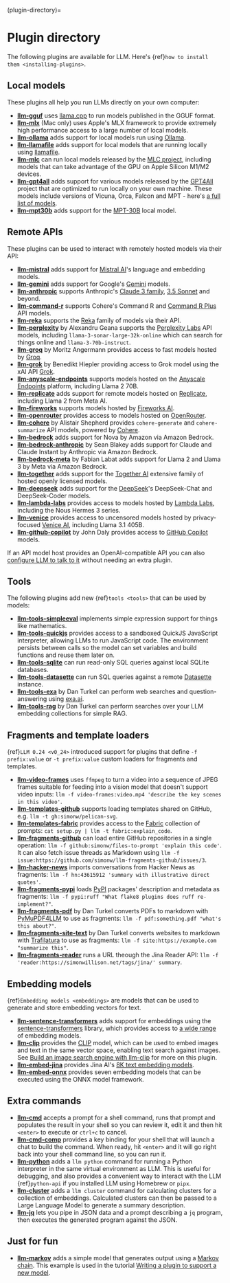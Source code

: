 (plugin-directory)=
# Plugin directory

The following plugins are available for LLM. Here's {ref}`how to install them <installing-plugins>`.

## Local models

These plugins all help you run LLMs directly on your own computer:

- **[llm-gguf](https://github.com/simonw/llm-gguf)** uses [llama.cpp](https://github.com/ggerganov/llama.cpp) to run models published in the GGUF format.
- **[llm-mlx](https://github.com/simonw/llm-mlx)** (Mac only) uses Apple's MLX framework to provide extremely high performance access to a large number of local models.
- **[llm-ollama](https://github.com/taketwo/llm-ollama)** adds support for local models run using [Ollama](https://ollama.ai/).
- **[llm-llamafile](https://github.com/simonw/llm-llamafile)** adds support for local models that are running locally using [llamafile](https://github.com/Mozilla-Ocho/llamafile).
- **[llm-mlc](https://github.com/simonw/llm-mlc)** can run local models released by the [MLC project](https://mlc.ai/mlc-llm/), including models that can take advantage of the GPU on Apple Silicon M1/M2 devices.
- **[llm-gpt4all](https://github.com/simonw/llm-gpt4all)** adds support for various models released by the [GPT4All](https://gpt4all.io/) project that are optimized to run locally on your own machine. These models include versions of Vicuna, Orca, Falcon and MPT - here's [a full list of models](https://observablehq.com/@simonw/gpt4all-models).
- **[llm-mpt30b](https://github.com/simonw/llm-mpt30b)** adds support for the [MPT-30B](https://huggingface.co/mosaicml/mpt-30b) local model.

## Remote APIs

These plugins can be used to interact with remotely hosted models via their API:

- **[llm-mistral](https://github.com/simonw/llm-mistral)** adds support for [Mistral AI](https://mistral.ai/)'s language and embedding models.
- **[llm-gemini](https://github.com/simonw/llm-gemini)** adds support for Google's [Gemini](https://ai.google.dev/docs) models.
- **[llm-anthropic](https://github.com/simonw/llm-anthropic)** supports Anthropic's [Claude 3 family](https://www.anthropic.com/news/claude-3-family), [3.5 Sonnet](https://www.anthropic.com/news/claude-3-5-sonnet) and beyond.
- **[llm-command-r](https://github.com/simonw/llm-command-r)** supports Cohere's Command R and [Command R Plus](https://txt.cohere.com/command-r-plus-microsoft-azure/) API models.
- **[llm-reka](https://github.com/simonw/llm-reka)** supports the [Reka](https://www.reka.ai/) family of models via their API.
- **[llm-perplexity](https://github.com/hex/llm-perplexity)** by Alexandru Geana supports the [Perplexity Labs](https://docs.perplexity.ai/) API models, including `llama-3-sonar-large-32k-online` which can search for things online and `llama-3-70b-instruct`.
- **[llm-groq](https://github.com/angerman/llm-groq)** by Moritz Angermann provides access to fast models hosted by [Groq](https://console.groq.com/docs/models).
- **[llm-grok](https://github.com/Hiepler/llm-grok)** by Benedikt Hiepler providing access to Grok model using the xAI API [Grok](https://x.ai/api).
- **[llm-anyscale-endpoints](https://github.com/simonw/llm-anyscale-endpoints)** supports models hosted on the [Anyscale Endpoints](https://app.endpoints.anyscale.com/) platform, including Llama 2 70B.
- **[llm-replicate](https://github.com/simonw/llm-replicate)** adds support for remote models hosted on [Replicate](https://replicate.com/), including Llama 2 from Meta AI.
- **[llm-fireworks](https://github.com/simonw/llm-fireworks)** supports models hosted by [Fireworks AI](https://fireworks.ai/).
- **[llm-openrouter](https://github.com/simonw/llm-openrouter)** provides access to models hosted on [OpenRouter](https://openrouter.ai/).
- **[llm-cohere](https://github.com/Accudio/llm-cohere)** by Alistair Shepherd provides `cohere-generate` and `cohere-summarize` API models, powered by [Cohere](https://cohere.com/).
- **[llm-bedrock](https://github.com/simonw/llm-bedrock)** adds support for Nova by Amazon via Amazon Bedrock.
- **[llm-bedrock-anthropic](https://github.com/sblakey/llm-bedrock-anthropic)** by Sean Blakey adds support for Claude and Claude Instant by Anthropic via Amazon Bedrock.
- **[llm-bedrock-meta](https://github.com/flabat/llm-bedrock-meta)** by Fabian Labat adds support for Llama 2 and Llama 3 by Meta via Amazon Bedrock.
- **[llm-together](https://github.com/wearedevx/llm-together)** adds support for the [Together AI](https://www.together.ai/) extensive family of hosted openly licensed models.
- **[llm-deepseek](https://github.com/abrasumente233/llm-deepseek)** adds support for the [DeepSeek](https://deepseek.com)'s DeepSeek-Chat and DeepSeek-Coder models.
- **[llm-lambda-labs](https://github.com/simonw/llm-lambda-labs)** provides access to models hosted by [Lambda Labs](https://docs.lambdalabs.com/public-cloud/lambda-chat-api/), including the Nous Hermes 3 series.
- **[llm-venice](https://github.com/ar-jan/llm-venice)** provides access to uncensored models hosted by privacy-focused [Venice AI](https://docs.venice.ai/), including Llama 3.1 405B.
- **[llm-github-copilot](https://github.com/jmdaly/llm-github-copilot)** by John Daly provides access to [GitHub Copilot](https://github.com/features/copilot) models.

If an API model host provides an OpenAI-compatible API you can also [configure LLM to talk to it](https://llm.datasette.io/en/stable/other-models.html#openai-compatible-models) without needing an extra plugin.

## Tools

The following plugins add new {ref}`tools <tools>` that can be used by models:

- **[llm-tools-simpleeval](https://github.com/simonw/llm-tools-simpleeval)** implements simple expression support for things like mathematics.
- **[llm-tools-quickjs](https://github.com/simonw/llm-tools-quickjs)** provides access to a sandboxed QuickJS JavaScript interpreter, allowing LLMs to run JavaScript code. The environment persists between calls so the model can set variables and build functions and reuse them later on.
- **[llm-tools-sqlite](https://github.com/simonw/llm-tools-sqlite)** can run read-only SQL queries against local SQLite databases.
- **[llm-tools-datasette](https://github.com/simonw/llm-tools-datasette)** can run SQL queries against a remote [Datasette](https://datasette.io/) instance.
- **[llm-tools-exa](https://github.com/daturkel/llm-tools-exa)** by Dan Turkel can perform web searches and question-answering using [exa.ai](https://exa.ai/).
- **[llm-tools-rag](https://github.com/daturkel/llm-tools-rag)** by Dan Turkel can perform searches over your LLM embedding collections for simple RAG.

## Fragments and template loaders

{ref}`LLM 0.24 <v0_24>` introduced support for plugins that define `-f prefix:value` or `-t prefix:value` custom loaders for fragments and templates.

- **[llm-video-frames](https://github.com/simonw/llm-video-frames)** uses `ffmpeg` to turn a video into a sequence of JPEG frames suitable for feeding into a vision model that doesn't support video inputs: `llm -f video-frames:video.mp4 'describe the key scenes in this video'`.
- **[llm-templates-github](https://github.com/simonw/llm-templates-github)** supports loading templates shared on GitHub, e.g. `llm -t gh:simonw/pelican-svg`.
- **[llm-templates-fabric](https://github.com/simonw/llm-templates-fabric)** provides access to the [Fabric](https://github.com/danielmiessler/fabric) collection of prompts: `cat setup.py | llm -t fabric:explain_code`.
- **[llm-fragments-github](https://github.com/simonw/llm-fragments-github)** can load entire GitHub repositories in a single operation: `llm -f github:simonw/files-to-prompt 'explain this code'`. It can also fetch issue threads as Markdown using `llm -f issue:https://github.com/simonw/llm-fragments-github/issues/3`.
- **[llm-hacker-news](https://github.com/simonw/llm-hacker-news)** imports conversations from Hacker News as fragments: `llm -f hn:43615912 'summary with illustrative direct quotes'`.
- **[llm-fragments-pypi](https://github.com/samueldg/llm-fragments-pypi)** loads [PyPI](https://pypi.org/) packages' description and metadata as fragments: `llm -f pypi:ruff "What flake8 plugins does ruff re-implement?"`.
- **[llm-fragments-pdf](https://github.com/daturkel/llm-fragments-pdf)** by Dan Turkel converts PDFs to markdown with [PyMuPDF4LLM](https://pymupdf.readthedocs.io/en/latest/pymupdf4llm/index.html) to use as fragments: `llm -f pdf:something.pdf "what's this about?"`.
- **[llm-fragments-site-text](https://github.com/daturkel/llm-fragments-site-text)** by Dan Turkel converts websites to markdown with [Trafilatura](https://trafilatura.readthedocs.io/en/latest/) to use as fragments: `llm -f site:https://example.com "summarize this"`.
- **[llm-fragments-reader](https://github.com/simonw/llm-fragments-reader)** runs a URL theough the Jina Reader API: `llm -f 'reader:https://simonwillison.net/tags/jina/' summary`.

## Embedding models

{ref}`Embedding models <embeddings>` are models that can be used to generate and store embedding vectors for text.

- **[llm-sentence-transformers](https://github.com/simonw/llm-sentence-transformers)** adds support for embeddings using the [sentence-transformers](https://www.sbert.net/) library, which provides access to [a wide range](https://www.sbert.net/docs/pretrained_models.html) of embedding models.
- **[llm-clip](https://github.com/simonw/llm-clip)** provides the [CLIP](https://openai.com/research/clip) model, which can be used to embed images and text in the same vector space, enabling text search against images. See [Build an image search engine with llm-clip](https://simonwillison.net/2023/Sep/12/llm-clip-and-chat/) for more on this plugin.
- **[llm-embed-jina](https://github.com/simonw/llm-embed-jina)** provides Jina AI's [8K text embedding models](https://jina.ai/news/jina-ai-launches-worlds-first-open-source-8k-text-embedding-rivaling-openai/).
- **[llm-embed-onnx](https://github.com/simonw/llm-embed-onnx)** provides seven embedding models that can be executed using the ONNX model framework.

## Extra commands

- **[llm-cmd](https://github.com/simonw/llm-cmd)** accepts a prompt for a shell command, runs that prompt and populates the result in your shell so you can review it, edit it and then hit `<enter>` to execute or `ctrl+c` to cancel.
- **[llm-cmd-comp](https://github.com/CGamesPlay/llm-cmd-comp)** provides a key binding for your shell that will launch a chat to build the command. When ready, hit `<enter>` and it will go right back into your shell command line, so you can run it.
- **[llm-python](https://github.com/simonw/llm-python)** adds a `llm python` command for running a Python interpreter in the same virtual environment as LLM. This is useful for debugging, and also provides a convenient way to interact with the LLM {ref}`python-api` if you installed LLM using Homebrew or `pipx`.
- **[llm-cluster](https://github.com/simonw/llm-cluster)** adds a `llm cluster` command for calculating clusters for a collection of embeddings. Calculated clusters can then be passed to a Large Language Model to generate a summary description.
- **[llm-jq](https://github.com/simonw/llm-jq)** lets you pipe in JSON data and a prompt describing a `jq` program, then executes the generated program against the JSON.

## Just for fun

- **[llm-markov](https://github.com/simonw/llm-markov)** adds a simple model that generates output using a [Markov chain](https://en.wikipedia.org/wiki/Markov_chain). This example is used in the tutorial [Writing a plugin to support a new model](https://llm.datasette.io/en/latest/plugins/tutorial-model-plugin.html).
